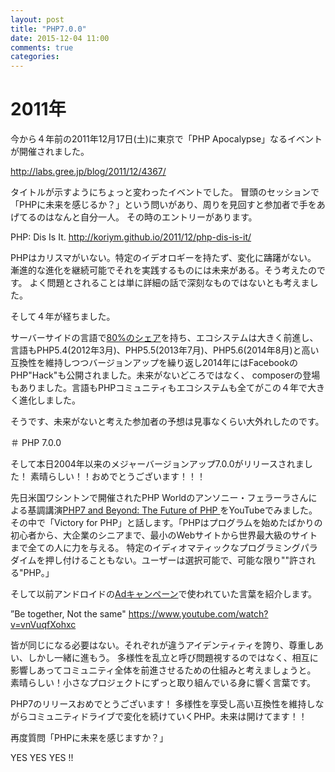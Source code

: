 ```yaml
---
layout: post
title: "PHP7.0.0"
date: 2015-12-04 11:00
comments: true
categories:
---
```


# 2011年

今から４年前の2011年12月17日(土)に東京で「PHP Apocalypse」なるイベントが開催されました。

http://labs.gree.jp/blog/2011/12/4367/

タイトルが示すようにちょっと変わったイベントでした。
冒頭のセッションで「PHPに未来を感じるか？」という問いがあり、周りを見回すと参加者で手をあげてるのはなんと自分一人。
その時のエントリーがあります。

PHP: Dis Is It.
http://koriym.github.io/2011/12/php-dis-is-it/

PHPはカリスマがいない。特定のイデオロギーを持たず、変化に躊躇がない。
漸進的な進化を継続可能でそれを実践するものには未来がある。そう考えたのです。
よく問題とされることは単に詳細の話で深刻なものではないとも考えました。

そして４年が経ちました。

サーバーサイドの言語で[80%のシェア](http://w3techs.com/technologies/overview/programming_language/all
)を持ち、エコシステムは大きく前進し、言語もPHP5.4(2012年3月)、PHP5.5(2013年7月)、PHP5.6(2014年8月)と高い互換性を維持しつつバージョンアップを繰り返し2014年にはFacebookのPHP"Hack"も公開されました。未来がないどころではなく、
composerの登場もありました。言語もPHPコミュニティもエコシステムも全てがこの４年で大きく進化しました。

そうです、未来がないと考えた参加者の予想は見事なくらい大外れしたのです。

＃ PHP 7.0.0

そして本日2004年以来のメジャーバージョンアップ7.0.0がリリースされました！
素晴らしい！！おめでとうございます！！！

先日米国ワシントンで開催されたPHP Worldのアンソニー・フェラーラさんによる基調講演[PHP7 and Beyond: The Future of PHP ](https://www.youtube.com/watch?v=MWTe-iswnqc)をYouTubeでみました。
その中で「Victory for PHP」と話します。「PHPはプログラムを始めたばかりの初心者から、大企業のシニアまで、最小のWebサイトから世界最大級のサイトまで全ての人に力を与える。
特定のイディオマティックなプログラミングパラダイムを押し付けることもない。ユーザーは選択可能で、可能な限り""許される"PHP。」

そして以前アンドロイドの[Adキャンペーン](https://www.android.com/intl/ja_jp/be-together-not-the-same/)で使われていた言葉を紹介します。

”Be together, Not the same"
https://www.youtube.com/watch?v=vnVuqfXohxc

皆が同じになる必要はない。それぞれが違うアイデンティティを誇り、尊重しあい、しかし一緒に進もう。
多様性を乱立と呼び問題視するのではなく、相互に影響しあってコミュニティ全体を前進させるための仕組みと考えましょうと。
素晴らしい！小さなプロジェクトにずっと取り組んでいる身に響く言葉です。

PHP7のリリースおめでとうございます！
多様性を享受し高い互換性を維持しながらコミュニティドライブで変化を続けていくPHP。未来は開けてます！！

再度質問「PHPに未来を感じますか？」

YES YES YES !!
